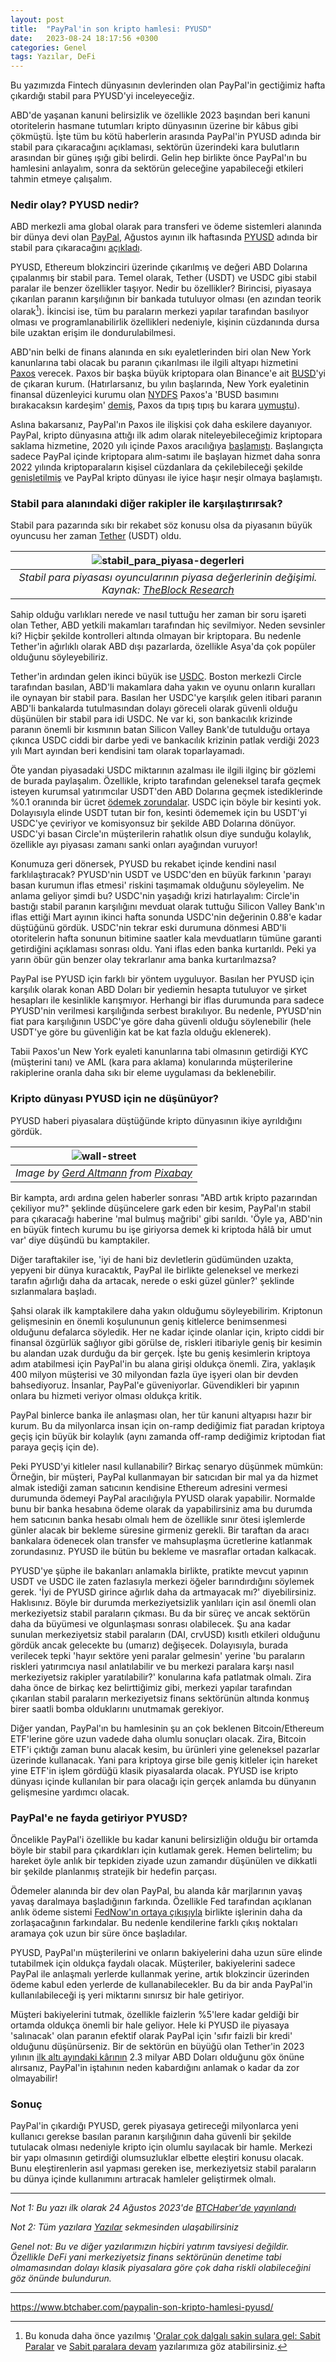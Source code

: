 ```yaml
---
layout: post
title:  "PayPal'in son kripto hamlesi: PYUSD"
date:   2023-08-24 18:17:56 +0300
categories: Genel
tags: Yazılar, DeFi
---
```


Bu yazımızda Fintech dünyasının devlerinden olan PayPal'in gectiğimiz hafta çıkardığı stabil para PYUSD'yi inceleyeceğiz. 

ABD'de yaşanan kanuni belirsizlik ve özellikle 2023 başından beri kanuni otoritelerin hasmane tutumları kripto dünyasının üzerine bir kâbus gibi çökmüştü. İşte tüm bu kötü haberlerin arasında PayPal'in PYUSD adında bir stabil para çıkaracağını açıklaması, sektörün üzerindeki kara bulutların arasından bir güneş ışığı gibi belirdi. Gelin hep birlikte önce PayPal'ın bu hamlesini anlayalım, sonra da sektörün geleceğine yapabileceği etkileri tahmin etmeye çalışalım. 

### Nedir olay? PYUSD nedir?
ABD merkezli ama global olarak para transferi ve ödeme sistemleri alanında bir dünya devi olan [PayPal](https://www.paypal.com/), Ağustos ayının ilk haftasında [PYUSD](https://www.paypal.com/us/digital-wallet/manage-money/crypto/pyusd) adında bir stabil para çıkaracağını [açıkladı](https://www.btchaber.com/paypaldan-stablecoin-adimi/). 

PYUSD, Ethereum blokzinciri üzerinde çıkarılmış ve değeri ABD Dolarına çıpalanmış bir stabil para. Temel olarak, Tether (USDT) ve USDC gibi stabil paralar ile benzer özellikler taşıyor. Nedir bu özellikler? Birincisi, piyasaya çıkarılan paranın karşılığının bir bankada tutuluyor olması (en azından teorik olarak[^1]). İkincisi ise, tüm bu paraların merkezi yapılar tarafından basılıyor olması ve programlanabilirlik özellikleri nedeniyle, kişinin cüzdanında dursa bile uzaktan erişim ile dondurulabilmesi. 

ABD'nin belki de finans alanında en sıkı eyaletlerinden biri olan New York kanunlarına tabi olacak bu paranın çıkarılması ile ilgili altyapı hizmetini [Paxos](https://paxos.com/) verecek. Paxos bir başka büyük kriptopara olan Binance'e ait [BUSD](https://paxos.com/busd/)'yi de çıkaran kurum. (Hatırlarsanız, bu yılın başlarında, New York eyaletinin finansal düzenleyici kurumu olan [NYDFS](https://www.dfs.ny.gov/) Paxos'a 'BUSD basımını bırakacaksın kardeşim' [demiş](https://www.dfs.ny.gov/consumers/alerts/Paxos_and_Binance), Paxos da tıpış tıpış bu karara [uymuştu](https://paxos.com/2023/02/13/paxos-will-halt-minting-new-busd-tokens/)). 

Aslına bakarsanız, PayPal'ın Paxos ile ilişkisi çok daha eskilere dayanıyor. PayPal, kripto dünyasına attığı ilk adım olarak niteleyebileceğimiz kriptopara saklama hizmetine, 2020 yılı içinde Paxos aracılığıya [başlamıştı](https://newsroom.paypal-corp.com/2020-10-21-PayPal-Launches-New-Service-Enabling-Users-to-Buy-Hold-and-Sell-Cryptocurrency). Başlangıçta sadece PayPal içinde kriptopara alım-satımı ile başlayan hizmet daha sonra 2022 yılında kriptoparaların kişisel cüzdanlara da çekilebileceği şekilde [genişletilmiş](https://newsroom.paypal-corp.com/2022-06-07-PayPal-Users-Can-Now-Transfer-Send-and-Receive-Bitcoin-Ethereum-Bitcoin-Cash-and-Litecoin) ve  PayPal kripto dünyası ile iyice haşır neşir olmaya başlamıştı. 

### Stabil para alanındaki diğer rakipler ile karşılaştırırsak?
Stabil para pazarında sıkı bir rekabet söz konusu olsa da piyasanın büyük oyuncusu her zaman [Tether](https://tether.to/) (USDT) oldu. 

| ![stabil_para_piyasa-degerleri](/assets/stabil_para_gelisim_2308_800.png)|
|:--:| 
| *Stabil para piyasası oyuncularının piyasa değerlerinin değişimi.  Kaynak: [TheBlock Research](https://www.theblock.co/data/stablecoins/usd-pegged/total-stablecoin-supply)*|

Sahip olduğu varlıkları nerede ve nasıl tuttuğu her zaman bir soru işareti olan Tether, ABD yetkili makamları tarafından hiç sevilmiyor. Neden sevsinler ki? Hiçbir şekilde kontrolleri altında olmayan bir kriptopara. Bu nedenle Tether'in ağırlıklı olarak ABD dışı pazarlarda, özellikle Asya'da çok popüler olduğunu söyleyebiliriz. 

Tether'in ardından gelen ikinci büyük ise [USDC](https://www.circle.com/en/usdc). Boston merkezli Circle tarafından basılan, ABD'li makamlara daha yakın ve oyunu onların kuralları ile oynayan bir stabil para. Basılan her USDC'ye karşılık gelen itibari paranın ABD'li bankalarda tutulmasından dolayı göreceli olarak güvenli olduğu düşünülen bir stabil para idi USDC. Ne var ki, son bankacılık krizinde paranın önemli bir kısmının batan Silicon Valley Bank'de tutulduğu ortaya çıkınca USDC ciddi bir darbe yedi ve bankacılık krizinin patlak verdiği 2023 yılı Mart ayından beri kendisini tam olarak toparlayamadı. 

Öte yandan piyasadaki USDC miktarının azalması ile ilgili ilginç bir gözlemi de burada paylaşalım. Özellikle, kripto tarafından geleneksel tarafa geçmek isteyen kurumsal yatırımcılar USDT'den ABD Dolarına geçmek istediklerinde %0.1 oranında bir ücret [ödemek zorundalar](https://cryptoslate.com/you-can-redeem-tether-usdt-11-on-tether-to-but-theres-a-catch/). USDC için böyle bir kesinti yok. Dolayısıyla elinde USDT tutan bir fon, kesinti ödememek için bu USDT'yi USDC'ye çeviriyor ve komisyonsuz bir şekilde ABD Dolarına dönüyor. USDC'yi basan Circle'ın müşterilerin rahatlık olsun diye sunduğu kolaylık, özellikle ayı piyasası zamanı sanki onları ayağından vuruyor!

Konumuza geri dönersek, PYUSD bu rekabet içinde kendini nasıl farklılaştıracak? PYUSD'nin USDT ve USDC'den en büyük farkının 'parayı basan kurumun iflas etmesi' riskini taşımamak olduğunu söyleyelim. Ne anlama geliyor şimdi bu? USDC'nin yaşadığı krizi hatırlayalım: Circle'in bastığı stabil paranın karşılığını mevduat olarak tuttuğu Silicon Valley Bank'ın iflas ettiği Mart ayının ikinci hafta sonunda USDC'nin değerinin 0.88'e kadar düştüğünü gördük. USDC'nin tekrar eski durumuna dönmesi ABD'li otoritelerin hafta sonunun bitimine saatler kala mevduatların tümüne garanti getirdiğini açıklaması sonrası oldu. Yani iflas eden banka kurtarıldı. Peki ya yarın öbür gün benzer olay tekrarlanır ama banka kurtarılmazsa?

PayPal ise PYUSD için farklı bir yöntem uyguluyor. Basılan her PYUSD için karşılık olarak konan ABD Doları bir yediemin hesapta tutuluyor ve şirket hesapları ile kesinlikle karışmıyor. Herhangi bir iflas durumunda para sadece PYUSD'nin verilmesi karşılığında serbest bırakılıyor. Bu nedenle, PYUSD'nin fiat para karşılığının USDC'ye göre daha güvenli olduğu söylenebilir (hele USDT'ye göre bu güvenliğin kat be kat fazla olduğu eklenerek). 

Tabii Paxos'un New York eyaleti kanunlarına tabi olmasının getirdiği KYC (müşterini tanı) ve AML (kara para aklama) konularında müşterilerine rakiplerine oranla daha sıkı bir eleme uygulaması da beklenebilir. 

### Kripto dünyası PYUSD için ne düşünüyor?
PYUSD haberi piyasalara düştüğünde kripto dünyasının ikiye ayrıldığını gördük. 

| ![wall-street](/assets/street-sign-141361_800.jpg)|
|:--:| 
| *Image by [Gerd Altmann](https://pixabay.com/users/geralt-9301/) from [Pixabay](https://pixabay.com/)*|

Bir kampta, ardı ardına gelen haberler sonrası "ABD artık kripto pazarından çekiliyor mu?" şeklinde düşüncelere gark eden bir kesim, PayPal'ın stabil para çıkaracağı haberine 'mal bulmuş mağribi' gibi sarıldı. 'Öyle ya, ABD'nin en büyük fintech kurumu bu işe giriyorsa demek ki kriptoda hâlâ bir umut var' diye düşündü bu kamptakiler.

Diğer taraftakiler ise, 'iyi de hani biz devletlerin güdümünden uzakta, yepyeni bir dünya kuracaktık, PayPal ile birlikte geleneksel ve merkezi tarafın ağırlığı daha da artacak, nerede o eski güzel günler?' şeklinde sızlanmalara başladı. 

Şahsi olarak ilk kamptakilere daha yakın olduğumu söyleyebilirim. Kriptonun gelişmesinin en önemli koşulununun geniş kitlelerce benimsenmesi olduğunu defalarca söyledik. Her ne kadar içinde olanlar için, kripto ciddi bir finansal özgürlük sağlıyor gibi görülse de, riskleri itibariyle geniş bir kesimin bu alandan uzak durduğu da bir gerçek. İşte bu geniş kesimlerin kriptoya adım atabilmesi için PayPal'in bu alana girişi oldukça önemli. Zira, yaklaşık 400 milyon müşterisi ve 30 milyondan fazla üye işyeri olan bir devden bahsediyoruz. İnsanlar, PayPal'e güveniyorlar. Güvendikleri bir yapının onlara bu hizmeti veriyor olması oldukça kritik. 

PayPal binlerce banka ile anlaşması olan, her tür kanuni altyapısı hazır bir kurum. Bu da milyonlarca insan için on-ramp dediğimiz fiat paradan kriptoya geçiş için büyük bir kolaylık (aynı zamanda off-ramp dediğimiz kriptodan fiat paraya geçiş için de). 

Peki  PYUSD'yi kitleler nasıl kullanabilir? Birkaç senaryo düşünmek mümkün: Örneğin, bir müşteri, PayPal kullanmayan bir satıcıdan bir mal ya da hizmet almak istediği zaman satıcının kendisine Ethereum adresini vermesi durumunda ödemeyi PayPal aracılığıyla PYUSD olarak yapabilir.  Normalde bunu bir banka hesabına ödeme olarak da yapabilirsiniz ama bu durumda hem satıcının banka hesabı olmalı hem de özellikle sınır ötesi işlemlerde günler alacak bir bekleme süresine girmeniz gerekli. Bir taraftan da aracı bankalara ödenecek olan transfer ve mahsuplaşma ücretlerine katlanmak zorundasınız. PYUSD ile bütün bu bekleme ve masraflar ortadan kalkacak. 

PYUSD'ye şüphe ile bakanları anlamakla birlikte, pratikte mevcut yapının USDT ve USDC ile zaten fazlasıyla merkezi öğeler barındırdığını söylemek gerek. 'İyi de PYUSD girince ağırlık daha da artmayacak mı?' diyebilirsiniz. Haklısınız. Böyle bir durumda merkeziyetsizlik yanlıları için asıl önemli olan merkeziyetsiz stabil paraların çıkması. Bu da bir süreç ve ancak sektörün daha da büyümesi ve olgunlaşması sonrası olabilecek. Şu ana kadar sunulan merkeziyetsiz stabil paraların (DAI, crvUSD) kısıtlı etkileri olduğunu gördük ancak gelecekte bu (umarız) değişecek. Dolayısıyla, burada verilecek tepki 'hayır sektöre yeni paralar gelmesin' yerine 'bu paraların riskleri yatırımcıya nasıl anlatılabilir ve bu merkezi paralara karşı nasıl merkeziyetsiz rakipler yaratılabilir?' konularına kafa patlatmak olmalı. Zira daha önce de birkaç kez belirttiğimiz gibi, merkezi yapılar tarafından çıkarılan stabil paraların merkeziyetsiz finans sektörünün altında konmuş birer saatli bomba olduklarını unutmamak gerekiyor.

Diğer yandan, PayPal'ın bu hamlesinin şu an çok beklenen Bitcoin/Ethereum ETF'lerine göre uzun vadede daha olumlu sonuçları olacak. Zira, Bitcoin ETF'i çıktığı zaman bunu alacak kesim, bu ürünleri yine geleneksel pazarlar üzerinde kullanacak. Yani para kriptoya girse bile geniş kitleler için hareket yine ETF'in işlem gördüğü klasik piyasalarda olacak. PYUSD ise kripto dünyası içinde kullanılan bir para olacağı için gerçek anlamda bu dünyanın gelişmesine yardımcı olacak. 

### PayPal'e ne fayda getiriyor PYUSD?
Öncelikle PayPal'i özellikle bu kadar kanuni belirsizliğin olduğu bir ortamda böyle bir stabil para çıkardıkları için kutlamak gerek. Hemen belirtelim; bu hareket öyle anlık bir tepkiden ziyade uzun zamandır düşünülen ve dikkatli bir şekilde planlanmış stratejik bir hedefin parçası. 

Ödemeler alanında bir dev olan PayPal, bu alanda kâr marjlarının yavaş yavaş daralmaya başladığının farkında. Özellikle Fed tarafından açıklanan anlık ödeme sistemi [FedNow'ın ortaya çıkışıyla](https://www.frbservices.org/news/press-releases/072023-fednow-live-announcement) birlikte işlerinin daha da zorlaşacağının farkındalar. Bu nedenle kendilerine farklı çıkış noktaları aramaya çok uzun bir süre önce başladılar. 

PYUSD, PayPal'ın müşterilerini ve onların bakiyelerini daha uzun süre elinde tutabilmek için oldukça faydalı olacak. Müşteriler, bakiyelerini sadece PayPal ile anlaşmalı yerlerde kullanmak yerine, artık blokzincir üzerinden ödeme kabul eden yerlerde de kullanabilecekler. Bu da bir anda PayPal'in kullanılabileceği iş yeri miktarını sınırsız bir hale getiriyor. 

Müşteri bakiyelerini tutmak, özellikle faizlerin %5'lere kadar geldiği bir ortamda oldukça önemli bir hale geliyor. Hele ki PYUSD ile piyasaya 'salınacak' olan paranın efektif olarak PayPal için 'sıfır faizli bir kredi' olduğunu düşünürseniz. Bir de sektörün en büyüğü olan Tether'in 2023 yılının [ilk altı ayındaki kârının](https://decrypt.co/150678/tether-reports-850-million-q2-profit-72-billion-exposure-to-us-treasuries) 2.3 milyar ABD Doları olduğunu göx önüne alırsanız, PayPal'in iştahının neden kabardığını anlamak o kadar da zor olmayabilir! 

### Sonuç
PayPal'in çıkardığı PYUSD, gerek piyasaya getireceği milyonlarca yeni kullanıcı gerekse basılan paranın karşılığının daha güvenli bir şekilde tutulacak olması nedeniyle kripto için olumlu sayılacak bir hamle. Merkezi bir yapı olmasının getirdiği olumsuzluklar elbette eleştiri konusu olacak. Bunu eleştirenlerin asıl yapması gereken ise, merkeziyetsiz stabil paraların bu dünya içinde kullanımını artıracak hamleler geliştirmek olmalı.

---

*Not 1: Bu yazı ilk olarak 24 Ağustos 2023'de [BTCHaber'de yayınlandı](https://www.btchaber.com/paypalin-son-kripto-hamlesi-pyusd/)*

*Not 2: Tüm yazılara [Yazılar](/articles/) sekmesinden ulaşabilirsiniz*

*Genel not: Bu ve diğer yazılarımızın hiçbiri yatırım tavsiyesi değildir. Özellikle DeFi yani merkeziyetsiz finans sektörünün denetime tabi olmamasından dolayı klasik piyasalara göre çok daha riskli olabileceğini göz önünde bulundurun.*

---

[^1]: Bu konuda daha önce yazılmış '[Oralar çok dalgalı sakin sulara gel: Sabit Paralar](/genel/2018/07/20/Orasi-cok-dalgali-sakin-sulara-gel-sabitparalar.html) ve [Sabit paralara devam](/genel/2018/07/27/sabitparalara-devam-digerleri.html) yazılarımıza göz atabilirsiniz. 

https://www.btchaber.com/paypalin-son-kripto-hamlesi-pyusd/


